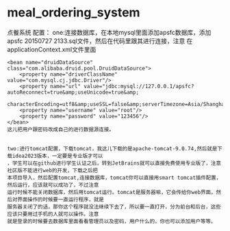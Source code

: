 # meal_ordering_system
点餐系统
配置：
  one:连接数据库，在本地mysql里面添加apsfc数据库，添加apsfc 20150727 2133.sql文件，然后在代码里跟其进行连接，注意
  在applicationContext.xml文件里面 
   <!--加载数据源连接池-->
    <bean name="druidDataSource" class="com.alibaba.druid.pool.DruidDataSource">
        <property name="driverClassName" value="com.mysql.cj.jdbc.Driver"/>
        <property name="url" value="jdbc:mysql://127.0.0.1/apsfc?autoReconnect=true&amp;useUnicode=true&amp;
        characterEncoding=utf8&amp;useSSL=false&amp;serverTimezone=Asia/Shanghai"/>
        <property name="username" value="root"/>
        <property name="password" value="123456"/>
    </bean>
    这儿把用户跟密码改成自己的进行数据源连接。
    
    
    two:进行tomcat配置，下载tomcat，我这儿下载的是apache-tomcat-9.0.74,然后就是下载idea2023版本，一定要是专业版才可以
    ，学生可以在github进行学生认证之后，转到JetBrains就可以直接免费使用专业版了，注意社区版不能进行web的开发，下载之后把
    本项目导入，然后配置tomcat,连接数据库，tomcat你可以直接用smart tomcat插件配置，然后运行，应该就可以成功了，不过注意
    运行时候不能关闭数据库，然后用tomcat运行。tomcat是服务器嘛，它会传给你web界面，然后对界面操作的时候要一直运行程序，就是
    服务器关闭了的话，那你这个程序就没法继续下去了，所以要一直打开，分为前台和后台，这些应该只要用过手机的人就可以操作。注意
    就是登录的时候要去数据库里面看看管理员以及密码，用户什么的，你也可以添加用户等等。
    
